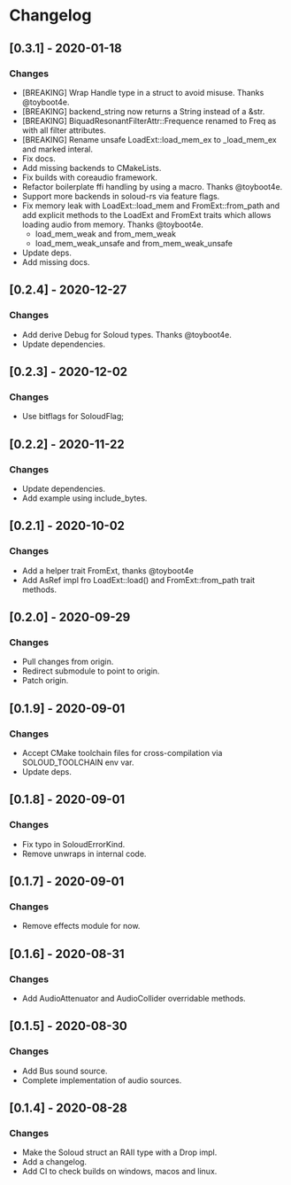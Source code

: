# Changelog

## [0.3.1] - 2020-01-18
### Changes
- [BREAKING] Wrap Handle type in a struct to avoid misuse. Thanks @toyboot4e.
- [BREAKING] backend_string now returns a String instead of a &str.
- [BREAKING] BiquadResonantFilterAttr::Frequence renamed to Freq as with all filter attributes.
- [BREAKING] Rename unsafe LoadExt::load_mem_ex to _load_mem_ex and marked interal.
- Fix docs.
- Add missing backends to CMakeLists.
- Fix builds with coreaudio framework.
- Refactor boilerplate ffi handling by using a macro. Thanks @toyboot4e.
- Support more backends in soloud-rs via feature flags.
- Fix memory leak with LoadExt::load_mem and FromExt::from_path and add explicit methods to the LoadExt and FromExt traits which allows loading audio from memory. Thanks @toyboot4e.
    - load_mem_weak and from_mem_weak
    - load_mem_weak_unsafe and from_mem_weak_unsafe
- Update deps.
- Add missing docs.

## [0.2.4] - 2020-12-27
### Changes
- Add derive Debug for Soloud types. Thanks @toyboot4e.
- Update dependencies.

## [0.2.3] - 2020-12-02
### Changes
- Use bitflags for SoloudFlag;

## [0.2.2] - 2020-11-22
### Changes
- Update dependencies.
- Add example using include_bytes.

## [0.2.1] - 2020-10-02
### Changes
- Add a helper trait FromExt, thanks @toyboot4e
- Add AsRef<Path> impl fro LoadExt::load() and FromExt::from_path trait methods.

## [0.2.0] - 2020-09-29
### Changes
- Pull changes from origin.
- Redirect submodule to point to origin.
- Patch origin.

## [0.1.9] - 2020-09-01
### Changes
- Accept CMake toolchain files for cross-compilation via SOLOUD_TOOLCHAIN env var.
- Update deps.

## [0.1.8] - 2020-09-01
### Changes
- Fix typo in SoloudErrorKind.
- Remove unwraps in internal code.

## [0.1.7] - 2020-09-01
### Changes
- Remove effects module for now.

## [0.1.6] - 2020-08-31
### Changes
- Add AudioAttenuator and AudioCollider overridable methods.


## [0.1.5] - 2020-08-30
### Changes
- Add Bus sound source.
- Complete implementation of audio sources.

## [0.1.4] - 2020-08-28
### Changes
- Make the Soloud struct an RAII type with a Drop impl.
- Add a changelog.
- Add CI to check builds on windows, macos and linux.